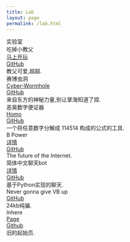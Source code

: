 ```yaml
---
title: Lab
layout: page
permalink: /lab.html
---
```

<div class="page-title">实验室</div>

<div id="project" class="things">

  <div class="things-item">
    <div class="things-title">
      吃掉小教父
    </div>
    <div class="things-link">
      <div>
        <a href="https://xiaochopin.github.io/eatgodfather/">马上开玩</a>
      </div>
      <div>
        <a href="https://github.com/xiaochopin/eatgodfather">GitHub</a>
      </div>
    </div>
    <div class="things-list">
      <div>
        教父可爱,超超.
      </div>
    </div>
  </div>

  <div class="things-item">
    <div class="things-title">
      赛博虫洞
    </div>
    <div class="things-link">
      <div>
        <a href="https://xiaochopin.github.io/Cyber-Wormhole/">Cyber-Wormhole</a>
      </div>
      <div>
        <a href="https://github.com/xiaochopin/Cyber-Wormhole">GitHub</a>
      </div>
    </div>
    <div class="things-list">
      <div>
        来自东方的神秘力量,别让掌海知道了捏.
      </div>
    </div>
  </div>

  <div class="things-item">
    <div class="things-title">
      恶臭数字便证器
    </div>
    <div class="things-link">
      <div>
        <a href="https://xiaochopin.github.io/Homo/">Homo</a>
      </div>
      <div>
        <a href="https://github.com/xiaochopin/Homo">GitHub</a>
      </div>
    </div>
    <div class="things-list">
      <div>
        一个将任意数字分解成 114514 构成的公式的工具.
      </div>
    </div>
  </div>

  <div class="things-item">
    <div class="things-title">
      B Power
    </div>
    <div class="things-link">
      <div>
        <a href="/2022/12/09/bpower.html">详情</a>
      </div>
      <div>
        <a href="https://github.com/xiaochopin/B-Power">GitHub</a>
      </div>
    </div>
    <div class="things-list">
      <div>
        The future of the Internet.
      </div>
    </div>
  </div>

  <div class="things-item">
    <div class="things-title">
      简体中文聊天bot
    </div>
    <div class="things-link">
      <div>
        <a href="/2022/08/13/chatbot.html">详情</a>
      </div>
      <div>
        <a href="https://github.com/xiaochopin/SimplifiedChinese-chatbot">GitHub</a>
      </div>
    </div>
    <div class="things-list">
      <div>
        基于Python实现的聊天.
      </div>
    </div>
  </div>

  <div class="things-item">
    <div class="things-title">
      Never gonna give VB up
    </div>
    <div class="things-link">
      <div>
        <a href="https://github.com/xiaochopin/Never-gonna-give-VB-up">GitHub</a>
      </div>
    </div>
    <div class="things-list">
      <div>
        24kb纯骗.
      </div>
    </div>
  </div>

  <div class="things-item">
    <div class="things-title">
      Inhere
    </div>
    <div class="things-link">
      <div>
        <a href="https://xiaochopin.github.io/Inhere/">Page</a>
      </div>
      <div>
        <a href="https://github.com/xiaochopin/Inhere">Github</a>
      </div>
    </div>
    <div class="things-list">
      <div>
        旧的起始页.
      </div>
    </div>
  </div>
  
</div>

